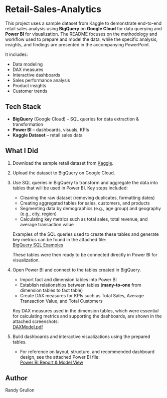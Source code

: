 # Retail-Sales-Analytics

This project uses a sample dataset from Kaggle to demonstrate end-to-end retail sales analysis using **BigQuery** on **Google Cloud** for data querying and **Power BI** for visualization. The README focuses on the methodology and workflow used to prepare and model the data, while the specific analysis, insights, and findings are presented in the accompanying PowerPoint.  

It includes:
- Data modeling  
- DAX measures  
- Interactive dashboards  
- Sales performance analysis  
- Product insights  
- Customer trends  

## Tech Stack
- **BigQuery** (Google Cloud) – SQL queries for data extraction & transformation  
- **Power BI** – dashboards, visuals, KPIs  
- **Kaggle Dataset** – retail sales data  

## What I Did
1. Download the sample retail dataset from [Kaggle](https://www.kaggle.com/datasets/logiccraftbyhimanshi/walmart-customer-purchase-behavior-dataset/data).  
2. Upload the dataset to BigQuery on Google Cloud.  
3. Use SQL queries in BigQuery to transform and aggregate the data into tables that will be used in Power BI. Key steps included:

   - Cleaning the raw dataset (removing duplicates, formatting dates)  
   - Creating aggregated tables for sales, customers, and products  
   - Segmenting data by demographics (e.g., age group) and geography (e.g., city, region)  
   - Calculating key metrics such as total sales, total revenue, and average transaction value  

   Examples of the SQL queries used to create these tables and generate key metrics can be found in the attached file:  
   [BigQuery SQL Examples](https://github.com/user-attachments/files/22645721/BigQuery_SQL.pdf)

   These tables were then ready to be connected directly in Power BI for visualization.

4. Open Power BI and connect to the tables created in BigQuery.  
   - Import fact and dimension tables into Power BI  
   - Establish relationships between tables (**many-to-one** from dimension tables to fact table)  
   - Create DAX measures for KPIs such as Total Sales, Average Transaction Value, and Total Customers  

   Key DAX measures used in the dimension tables, which were essential for calculating metrics and supporting the dashboards, are shown in the attached screenshots:  
   [DAXModel.pdf](https://github.com/user-attachments/files/22647695/DAXModel.pdf)

5. Build dashboards and interactive visualizations using the prepared tables.  
   - For reference on layout, structure, and recommended dashboard design, see the attached Power BI file:  
   [Power BI Report & Model View](https://github.com/user-attachments/files/22644778/PowerBIReportandModelView.pdf)

## Author
Randy Grullon
